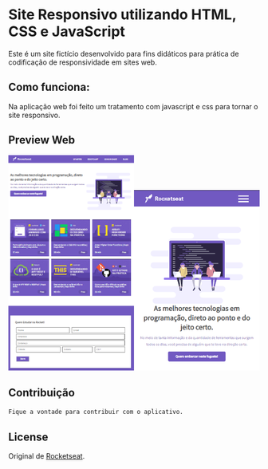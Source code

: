 # Site Responsivo utilizando HTML, CSS e JavaScript
Este é um site fictício desenvolvido para fins didáticos para prática de codificação de responsividade em sites web.

## Como funciona:

Na aplicação web foi feito um tratamento com javascript e css para tornar o site responsivo.

## Preview Web

<img src="https://github.com/bruiglesias/site-responsivo-rocketseat-exemplo/blob/master/image.PNG" width="50%"/><img src="https://github.com/bruiglesias/site-responsivo-rocketseat-exemplo/blob/master/image2.PNG" width="50%"/>




## Contribuição
```bash
Fique a vontade para contribuir com o aplicativo.
```

## License
Original de [Rocketseat](https://Rocketseat.com.br). 
